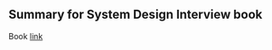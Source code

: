 ## Summary for System Design Interview book

Book [link](https://www.amazon.co.jp/System-Design-Interview-insiders-Second/dp/B08CMF2CQF/ref=asc_df_B08CMF2CQF/?tag=jpgo-22&linkCode=df0&hvadid=453560710311&hvpos=&hvnetw=g&hvrand=4241480610381759880&hvpone=&hvptwo=&hvqmt=&hvdev=c&hvdvcmdl=&hvlocint=&hvlocphy=1009306&hvtargid=pla-934212337151&psc=1&th=1&psc=1)
